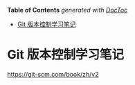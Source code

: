<!-- START doctoc generated TOC please keep comment here to allow auto update -->
<!-- DON'T EDIT THIS SECTION, INSTEAD RE-RUN doctoc TO UPDATE -->
**Table of Contents**  *generated with [DocToc](https://github.com/thlorenz/doctoc)*

- [Git 版本控制学习笔记](#git-%E7%89%88%E6%9C%AC%E6%8E%A7%E5%88%B6%E5%AD%A6%E4%B9%A0%E7%AC%94%E8%AE%B0)

<!-- END doctoc generated TOC please keep comment here to allow auto update -->

# Git 版本控制学习笔记

https://git-scm.com/book/zh/v2